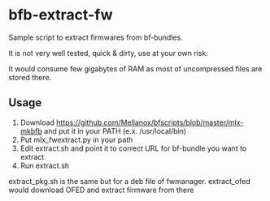 # bfb-extract-fw

Sample script to extract firmwares from bf-bundles.

It is not very well tested, quick & dirty, use at your own risk.

It would consume few gigabytes of RAM as most of uncompressed files are stored there.

## Usage

1. Download https://github.com/Mellanox/bfscripts/blob/master/mlx-mkbfb and put it in your PATH (e.x. /usr/local/bin)
2. Put mlx_fwextract.py in your path
3. Edit extract.sh and point it to correct URL for bf-bundle you want to extract
4. Run extract.sh

extract_pkg.sh is the same but for a deb file of fwmanager.
extract_ofed would download OFED and extract firmware from there

